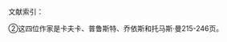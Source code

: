 文献索引：

[^1]: 引自: 《卡夫卡的天堂》（美）乔伊斯·卡罗尔·奥茨 现代西方文艺批评文选. 安徽省文艺理论研究会, 1983. 
[^2]: 赵乐甡, 车成安, 王林. 西方现代派文学与艺术[J]. 1986. 第117-126页
[^3]: 平远. 维纳斯的历程[M]. 北京十月文艺出版社, 1993. 第401-407页
[^4]: 转引自:《现代文艺理论译丛》第58-75页

②这四位作家是卡夫卡、普鲁斯特、乔依斯和托马斯·曼215-246页。